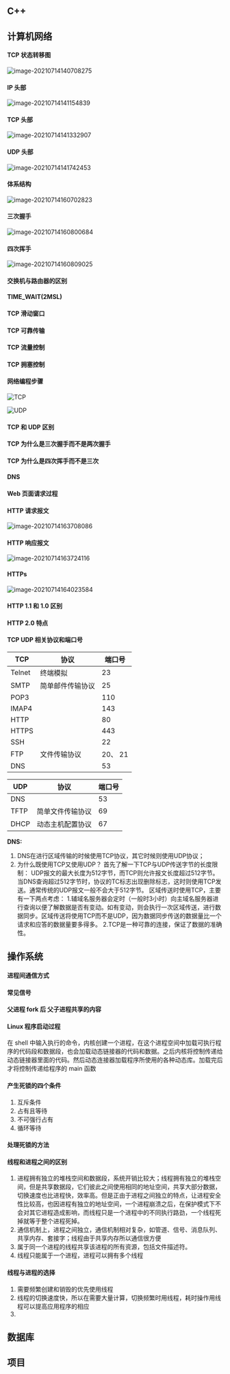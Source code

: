 ## C++



## 计算机网络

#### TCP 状态转移图

![image-20210714140708275](http://60.205.225.187/images/2021/07/14/20210714140715.png)

#### IP 头部

![image-20210714141154839](http://60.205.225.187/images/2021/07/14/20210714141154.png)

####  TCP 头部

![image-20210714141332907](http://60.205.225.187/images/2021/07/14/20210714141332.png)

####  UDP 头部

![image-20210714141742453](http://60.205.225.187/images/2021/07/14/20210714141742.png)

####  体系结构

![image-20210714160702823](http://60.205.225.187/images/2021/07/14/20210714160702.png)

####  三次握手

![image-20210714160800684](http://60.205.225.187/images/2021/07/14/20210714160800.png)

####  四次挥手

![image-20210714160809025](http://60.205.225.187/images/2021/07/14/20210714160809.png)

####  交换机与路由器的区别



#### TIME_WAIT(2MSL)



#### TCP 滑动窗口



####  TCP 可靠传输



#### TCP 流量控制



#### TCP 拥塞控制



#### 网络编程步骤

![TCP](http://60.205.225.187/images/2021/07/14/20210714163202.png)

![UDP](http://60.205.225.187/images/2021/07/14/20210714163340.png)

#### TCP 和 UDP 区别



#### TCP 为什么是三次握手而不是两次握手



#### TCP 为什么是四次挥手而不是三次



#### DNS



#### Web 页面请求过程



#### HTTP 请求报文

![image-20210714163708086](http://60.205.225.187/images/2021/07/14/20210714163708.png)

#### HTTP 响应报文

![image-20210714163724116](http://60.205.225.187/images/2021/07/14/20210714163724.png)

#### HTTPs

![image-20210714164023584](http://60.205.225.187/images/2021/07/14/20210714164023.png)

#### HTTP 1.1 和 1.0 区别

#### HTTP 2.0 特点



#### TCP UDP 相关协议和端口号
| TCP | 协议 | 端口号 | 
| -- | -- | -- |
| Telnet |  终端模拟 | 23 |
| SMTP | 简单邮件传输协议 | 25|
| POP3 | | 110|
| IMAP4 |  |143 | 
| HTTP |  | 80|
| HTTPS |  | 443|
| SSH |  | 22 |
| FTP | 文件传输协议 | 20、 21|
| DNS |  | 53 | 

| UDP | 协议 | 端口号 | 
| -- | -- | -- |
| DNS |  | 53 | 
| TFTP | 简单文件传输协议 | 69|
| DHCP | 动态主机配置协议| 67 |

**DNS:**
1. DNS在进行区域传输的时候使用TCP协议，其它时候则使用UDP协议； 
2. 为什么既使用TCP又使用UDP？ 
	首先了解一下TCP与UDP传送字节的长度限制： 
	UDP报文的最大长度为512字节，而TCP则允许报文长度超过512字节。当DNS查询超过512字节时，协议的TC标志出现删除标志，这时则使用TCP发送。通常传统的UDP报文一般不会大于512字节。 
    区域传送时使用TCP，主要有一下两点考虑： 1.辅域名服务器会定时（一般时3小时）向主域名服务器进行查询以便了解数据是否有变动。如有变动，则会执行一次区域传送，进行数据同步。区域传送将使用TCP而不是UDP，因为数据同步传送的数据量比一个请求和应答的数据量要多得多。 2.TCP是一种可靠的连接，保证了数据的准确性。 



## 操作系统

#### 进程间通信方式



#### 常见信号



#### 父进程 fork 后 父子进程共享的内容



#### Linux 程序启动过程

在 shell 中输入执行的命令，内核创建一个进程，在这个进程空间中加载可执行程序的代码段和数据段，也会加载动态链接器的代码和数据。之后内核将控制传递给动态链接器里面的代码。然后动态连接器加载程序所使用的各种动态库。加载完后才将控制传递给程序的 main 函数



#### 产生死锁的四个条件

1.  互斥条件
2.  占有且等待
3.  不可强行占有
4.  循环等待

#### 处理死锁的方法



#### 线程和进程之间的区别

1.  进程拥有独立的堆栈空间和数据段，系统开销比较大；线程拥有独立的堆栈空间，但是共享数据段，它们彼此之间使用相同的地址空间，共享大部分数据，切换速度也比进程快，效率高。但是正由于进程之间独立的特点，让进程安全性比较高，也因进程有独立的地址空间，一个进程崩溃之后，在保护模式下不会对其它进程造成影响，而线程只是一个进程中的不同执行路劲，一个线程死掉就等于整个进程死掉。
2.  通信机制上，进程之间独立，通信机制相对复杂，如管道、信号、消息队列、共享内存、套接字；线程由于共享内存所以通信很方便
3.  属于同一个进程的线程共享该进程的所有资源，包括文件描述符。
4.  线程只能属于一个进程，进程可以拥有多个线程

#### 线程与进程的选择

1.  需要频繁创建和销毁的优先使用线程
2.  线程的切换速度快，所以在需要大量计算，切换频繁时用线程，耗时操作用线程可以提高应用程序的相应
3.  









## 数据库



## 项目

